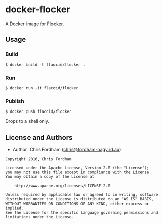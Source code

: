 # docker-flocker

A Docker image for Flocker.

## Usage

### Build

    $ docker build -t flaccid/flocker .

### Run

    $ docker run -it flaccid/flocker

### Publish

    $ docker push flaccid/flocker

Drops to a shell only.

License and Authors
-------------------
- Author: Chris Fordham (<chris@fordham-nagy.id.au>)

```text
Copyright 2016, Chris Fordham

Licensed under the Apache License, Version 2.0 (the "License");
you may not use this file except in compliance with the License.
You may obtain a copy of the License at

    http://www.apache.org/licenses/LICENSE-2.0

Unless required by applicable law or agreed to in writing, software
distributed under the License is distributed on an "AS IS" BASIS,
WITHOUT WARRANTIES OR CONDITIONS OF ANY KIND, either express or implied.
See the License for the specific language governing permissions and
limitations under the License.
```
